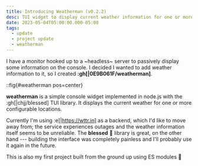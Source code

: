 ```yaml
---
title: Introducing Weatherman (v0.2.2)
desc: TUI widget to display current weather information for one or more locations.
date: 2023-05-04T05:00:00.000-05:00
tags:
  - update
  - project update
  - weatherman
---
```


I have a monitor hooked up to a ~headless~ server to passively display some
information on the console. I decided I wanted to add weather information to it,
so I created **:gh[|0E9B061F/weatherman]**.

::fig{#weatherman pos=center}

**weatherman** is a simple console widget implemented in node.js with the
:gh[|chjj/blessed] TUI library. It displays the current weather for one or more
configurable locations.

Currently I'm using :e[|https://wttr.in] as a backend, which I'd like to
move away from; the service experiences outages and the weather information
itself seems to be unreliable. The **blessed**&nbsp;:angel: library is great, on
the other hand --- building the interface was completely painless and I'll
probably use it again in the future.

This is also my first project built from the ground up using ES modules
:partying_face:
